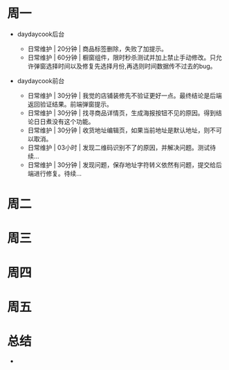 # 周一
* daydaycook后台
    - 日常维护 | 20分钟 | 商品标签删除，失败了加提示。
    - 日常维护 | 60分钟 | 橱窗组件，限时秒杀测试并加上禁止手动修改。只允许弹窗选择时间以及修复先选择月份,再选则时间数据传不过去的bug。

* daydaycook前台
    - 日常维护 | 30分钟 | 我觉的店铺装修先不验证更好一点。最终结论是后端返回验证结果。前端弹窗提示。
    - 日常维护 | 30分钟 | 找寻商品详情页，生成海报按钮不见的原因。得到结论日日煮没有这个功能。
    - 日常维护 | 30分钟 | 收货地址编辑页，如果当前地址是默认地址，则不可以取消。
    - 日常维护 | 03小时 | 发现二维码识别不了的原因，并解决问题。测试待续...
    - 日常维护 | 30分钟 | 发现问题，保存地址字符转义依然有问题，提交给后端进行修复。待续...

# 周二

# 周三

# 周四

# 周五

# 总结
*
